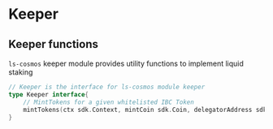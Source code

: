 <!--
order: 4
-->

# Keeper

## Keeper functions

`ls-cosmos` keeper module provides utility functions to implement liquid staking

```go
// Keeper is the interface for ls-cosmos module keeper
type Keeper interface{
    // MintTokens for a given whitelisted IBC Token
    mintTokens(ctx sdk.Context, mintCoin sdk.Coin, delegatorAddress sdk.AccAddress) error
}
```